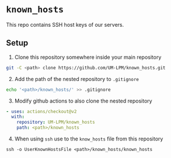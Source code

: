 # ```known_hosts```

This repo contains SSH host keys of our servers.

## Setup

1. Clone this repository somewhere inside your main repository

```bash
git -C <path> clone https://github.com/UM-LPM/known_hosts.git 
```

2. Add the path of the nested repository to ```.gitignore```

```bash
echo '<path>/known_hosts/' >> .gitignore
```

3. Modify github actions to also clone the nested repository

```yaml
- uses: actions/checkout@v2
  with:
    repository: UM-LPM/known_hosts 
    path: <path>/known_hosts
```

4. When using ```ssh``` use to the ```know_hosts``` file from this repository

```
ssh -o UserKnownHostsFile <path>/known_hosts/known_hosts
```

